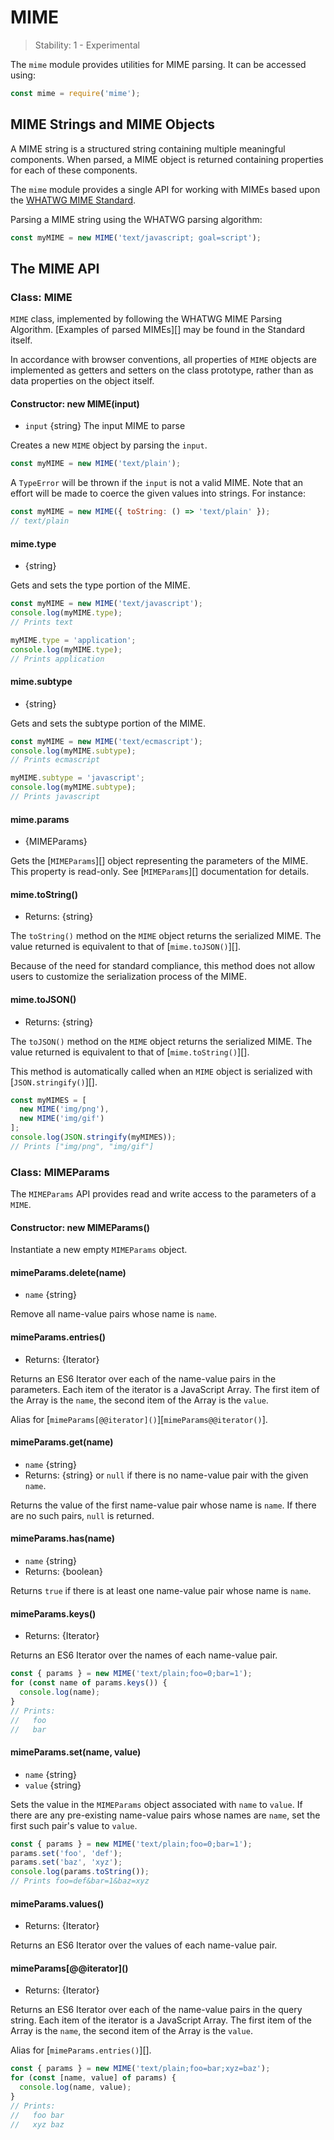 # MIME

<!--introduced_in=REPLACEME-->

> Stability: 1 - Experimental

The `mime` module provides utilities for MIME parsing. It can be
accessed using:

```js
const mime = require('mime');
```

## MIME Strings and MIME Objects

A MIME string is a structured string containing multiple meaningful components.
When parsed, a MIME object is returned containing properties for each of these
components.

The `mime` module provides a single API for working with MIMEs based upon the [WHATWG MIME Standard](https://mimesniff.spec.whatwg.org/).

Parsing a MIME string using the WHATWG parsing algorithm:

```js
const myMIME = new MIME('text/javascript; goal=script');
```

## The MIME API

### Class: MIME
<!-- YAML
added: REPLACEME
-->

`MIME` class, implemented by following the WHATWG MIME Parsing Algorithm.
[Examples of parsed MIMEs][] may be found in the Standard itself.

In accordance with browser conventions, all properties of `MIME` objects
are implemented as getters and setters on the class prototype, rather than as
data properties on the object itself.

#### Constructor: new MIME(input)

* `input` {string} The input MIME to parse

Creates a new `MIME` object by parsing the `input`.

```js
const myMIME = new MIME('text/plain');
```

A `TypeError` will be thrown if the `input` is not a valid MIME. Note
that an effort will be made to coerce the given values into strings. For
instance:

```js
const myMIME = new MIME({ toString: () => 'text/plain' });
// text/plain
```

#### mime.type

* {string}

Gets and sets the type portion of the MIME.

```js
const myMIME = new MIME('text/javascript');
console.log(myMIME.type);
// Prints text

myMIME.type = 'application';
console.log(myMIME.type);
// Prints application
```

#### mime.subtype

* {string}

Gets and sets the subtype portion of the MIME.

```js
const myMIME = new MIME('text/ecmascript');
console.log(myMIME.subtype);
// Prints ecmascript

myMIME.subtype = 'javascript';
console.log(myMIME.subtype);
// Prints javascript
```

#### mime.params

* {MIMEParams}

Gets the [`MIMEParams`][] object representing the parameters of the
MIME. This property is read-only. See [`MIMEParams`][]
documentation for details.

#### mime.toString()

* Returns: {string}

The `toString()` method on the `MIME` object returns the serialized MIME. The
value returned is equivalent to that of [`mime.toJSON()`][].

Because of the need for standard compliance, this method does not allow users
to customize the serialization process of the MIME.

#### mime.toJSON()

* Returns: {string}

The `toJSON()` method on the `MIME` object returns the serialized MIME. The
value returned is equivalent to that of [`mime.toString()`][].

This method is automatically called when an `MIME` object is serialized
with [`JSON.stringify()`][].

```js
const myMIMES = [
  new MIME('img/png'),
  new MIME('img/gif')
];
console.log(JSON.stringify(myMIMES));
// Prints ["img/png", "img/gif"]
```

### Class: MIMEParams
<!-- YAML
added: REPLACEME
-->

The `MIMEParams` API provides read and write access to the parameters of a
`MIME`.

#### Constructor: new MIMEParams()

Instantiate a new empty `MIMEParams` object.

#### mimeParams.delete(name)

* `name` {string}

Remove all name-value pairs whose name is `name`.

#### mimeParams.entries()

* Returns: {Iterator}

Returns an ES6 Iterator over each of the name-value pairs in the parameters.
Each item of the iterator is a JavaScript Array. The first item of the Array
is the `name`, the second item of the Array is the `value`.

Alias for [`mimeParams[@@iterator]()`][`mimeParams@@iterator()`].

#### mimeParams.get(name)

* `name` {string}
* Returns: {string} or `null` if there is no name-value pair with the given
  `name`.

Returns the value of the first name-value pair whose name is `name`. If there
are no such pairs, `null` is returned.

#### mimeParams.has(name)

* `name` {string}
* Returns: {boolean}

Returns `true` if there is at least one name-value pair whose name is `name`.

#### mimeParams.keys()

* Returns: {Iterator}

Returns an ES6 Iterator over the names of each name-value pair.

```js
const { params } = new MIME('text/plain;foo=0;bar=1');
for (const name of params.keys()) {
  console.log(name);
}
// Prints:
//   foo
//   bar
```

#### mimeParams.set(name, value)

* `name` {string}
* `value` {string}

Sets the value in the `MIMEParams` object associated with `name` to
`value`. If there are any pre-existing name-value pairs whose names are `name`,
set the first such pair's value to `value`.

```js
const { params } = new MIME('text/plain;foo=0;bar=1');
params.set('foo', 'def');
params.set('baz', 'xyz');
console.log(params.toString());
// Prints foo=def&bar=1&baz=xyz
```

#### mimeParams.values()

* Returns: {Iterator}

Returns an ES6 Iterator over the values of each name-value pair.

#### mimeParams\[@@iterator\]()

* Returns: {Iterator}

Returns an ES6 Iterator over each of the name-value pairs in the query string.
Each item of the iterator is a JavaScript Array. The first item of the Array
is the `name`, the second item of the Array is the `value`.

Alias for [`mimeParams.entries()`][].

```js
const { params } = new MIME('text/plain;foo=bar;xyz=baz');
for (const [name, value] of params) {
  console.log(name, value);
}
// Prints:
//   foo bar
//   xyz baz
```
